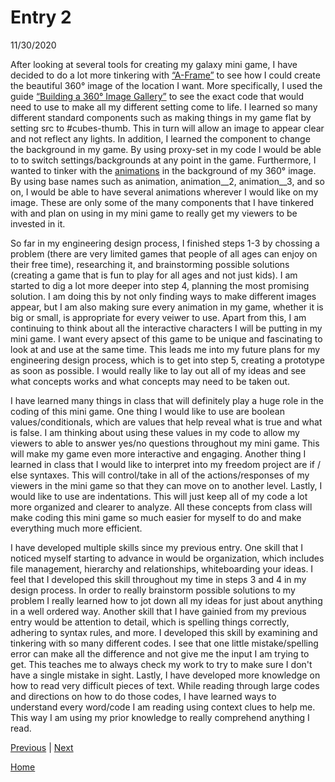 # Entry 2
11/30/2020

After looking at several tools for creating my galaxy mini game, I have decided to do a lot more tinkering with [“A-Frame”](https://aframe.io/) to see how I could create the beautiful 360° image of the location I want. More specifically, I used the guide [“Building a 360° Image Gallery”](https://aframe.io/docs/1.0.0/guides/building-a-360-image-gallery.html) to see the exact code that would need to use to make all my different setting come to life. I learned so many different standard components such as making things in my game flat by setting src to #cubes-thumb. This in turn will allow an image to appear clear and not reflect any lights. In addition, I learned the component to change the background in my game. By using proxy-set in my code I would be able to to switch settings/backgrounds at any point in the game. Furthermore, I wanted to tinker with the [animations](https://aframe.io/docs/1.0.0/components/animation.html) in the background of my 360° image. By using base names such as animation, animation__2, animation__3, and so on, I would be able to have several animations wherever I would like on my image. These are only some of the many components that I have tinkered with and plan on using in my mini game to really get my viewers to be invested in it. 

So far in my engineering design process, I finished steps 1-3 by chossing a problem (there are very limited games that people of all ages can enjoy on their free time), researching it, and brainstorming possible solutions (creating a game that is fun to play for all ages and not just kids). I am started to dig a lot more deeper into step 4, planning the most promising solution. I am doing this by not only finding ways to make different images appear, but I am also making sure every animation in my game, whether it is big or small, is appropriate for every veiwer to use. Apart from this, I am continuing to think about all the interactive characters I will be putting in my mini game. I want every apsect of this game to be unique and fascinating to look at and use at the same time. This leads me into my future plans for my engineering design process, which is to get into step 5, creating a prototype as soon as possible. I would really like to lay out all of my ideas and see what concepts works and what concepts may need to be taken out. 

I have learned many things in class that will definitely play a huge role in the coding of this mini game. One thing I would like to use are boolean values/conditionals, which are values that help reveal what is true and what is false. I am thinking about using these values in my code to allow my viewers to able to answer yes/no questions throughout my mini game. This will make my game even more interactive and engaging. Another thing I learned in class that I would like to interpret into my freedom project are if / else syntaxes. This will control/take in all of the actions/responses of my viewers in the mini game so that they can move on to another level. Lastly, I would like to use are indentations. This will just keep all of my code a lot more organized and clearer to analyze. All these concepts from class will make coding this mini game so much easier for myself to do and make everything much more efficient.   

I have developed multiple skills since my previous entry. One skill that I noticed myself starting to advance in would be organization, which includes file management, hierarchy and relationships, whiteboarding your ideas. I feel that I developed this skill throughout my time in steps 3 and 4 in my design process. In order to really brainstorm possible solutions to my problem I really learned how to jot down all my ideas for just about anything in a well ordered way. Another skill that I have gainied from my previous entry would be attention to detail, which is spelling things correctly, adhering to syntax rules, and more. I developed this skill by examining and tinkering with so many different codes. I see that one little mistake/spelling error can make all the difference and not give me the input I am trying to get. This teaches me to always check my work to try to make sure I don't have a single mistake in sight. Lastly, I have developed more knowledge on how to read very difficult pieces of text. While reading through large codes and directions on how to do those codes, I have learned ways to understand every word/code I am reading using context clues to help me. This way I am using my prior knowledge to really comprehend anything I read. 



[Previous](entry01.md) | [Next](entry03.md)

[Home](../README.md)
